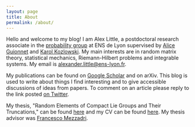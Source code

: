```yaml
---
layout: page
title: About
permalink: /about/
---
```


Hello and welcome to my blog! I am Alex Little, a postdoctoral research associate in the [probability group](https://www.umpa.ens-lyon.fr/recherche/equipe-de-probabilites) at ENS de Lyon supervised by [Alice Guionnet](http://perso.ens-lyon.fr/aguionne/) and [Karol Kozlowski](http://perso.ens-lyon.fr/karol.kozlowski/home.php). My main interests are in random matrix theory, statistical mechanics, Riemann-Hilbert problems and integrable systems. My email is alexander.little@ens-lyon.fr.

My publications can be found on [Google Scholar](https://scholar.google.co.uk/citations?user=-JKoe_EAAAAJ&hl=en) and on arXiv. This blog is used to write about things I find interesting and to give accessible discussions of ideas from papers. To comment on an article please reply to the link posted [on Twitter](https://twitter.com/alittlemaths).

My thesis, "Random Elements of Compact Lie Groups and Their Truncations," can be found [here](https://drive.google.com/file/d/1PZEk9afNt6LvI1gzH1i11Sj4JmJyn9uc/view?usp=sharing) and my CV can be found [here](https://drive.google.com/file/d/1akC_yZh_tX8ij0QsN8eBiPl0Aru8LELj/view?usp=sharing). My thesis advisor was [Francesco Mezzadri](https://www.bristol.ac.uk/people/person/Francesco-Mezzadri-66ca5240-8f45-4ffc-a838-d1f68827bd23/).
